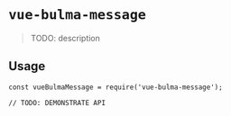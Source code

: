 # `vue-bulma-message`

> TODO: description

## Usage

```
const vueBulmaMessage = require('vue-bulma-message');

// TODO: DEMONSTRATE API
```
